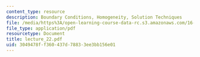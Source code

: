 ```yaml
---
content_type: resource
description: Boundary Conditions, Homogeneity, Solution Techniques
file: /media/https%3A/open-learning-course-data-rc.s3.amazonaws.com/16-13-aerodynamics-of-viscous-fluids-fall-2003/3049478ff360437d78833ee3bb156e01_lecture_22.pdf
file_type: application/pdf
resourcetype: Document
title: lecture_22.pdf
uid: 3049478f-f360-437d-7883-3ee3bb156e01
---
```

